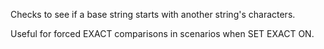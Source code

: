 ﻿Checks to see if a base string starts with another string's characters.

Useful for forced EXACT comparisons in scenarios when SET EXACT ON.